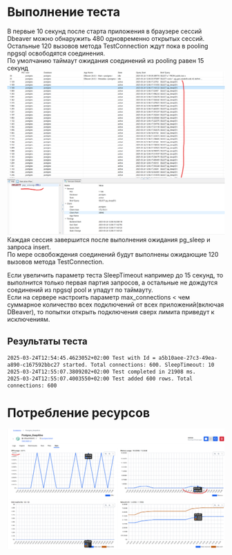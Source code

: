 # Выполнение теста
В первые 10 секунд после старта приложения в браузере сессий Dbeaver можно обнаружить 480 одновременно открытых сессий.  
Остальные 120 вызовов метода TestConnection ждут пока в pooling npgsql освободятся соединения.  
По умолчанию таймаут ожидания соединений из pooling равен 15 секунд
![img.png](img.png)
Каждая сессия завершится после выполнения ожидания pg_sleep и запроса insert.   
По мере освобождения соединений будут выполнены ожидающие 120 вызовов метода TestConnection.

Если увеличить параметр теста SleepTimeout например до 15 секунд, то выполнится только первая партия запросов, а остальные не дождутся соединений из npgsql pool и упадут по таймауту.   
Если на сервере настроить параметр max_connections < чем суммарное количество всех подключений от всех приложений(включая DBeaver), то попытки открыть подключения сверх лимита приведут к исключениям.

## Результаты теста
```shell
2025-03-24T12:54:45.4623052+02:00 Test with Id = a5b10aee-27c3-49ea-a890-c167592bbc27 started. Total connections: 600. SleepTimeout: 10
2025-03-24T12:55:07.3809202+02:00 Test completed in 21908 ms.
2025-03-24T12:55:07.4003550+02:00 Test added 600 rows. Total connections: 600
```

# Потребление ресурсов
![img_1.png](img_1.png)